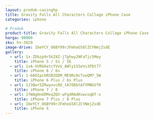```yaml
---
layout: produk-casinghp
title: Gravity Falls All Characters Collage iPhone Case
categories: iphone

# Produk
product-title: Gravity Falls All Characters Collage iPhone Case
harga: 90000
sku: hn-3029
image-drive: 1beYCY_O6BY99rJFmhoG58lZCYNmjZsdE
gallery:
  - url: 1x-ZDbzp9r5kZ4Z-jTghwy2NFaTjc5Mey
    title: iPhone 5 / 5s / SE
  - url: 1xA-XVRG6etcYVvU_AWly1SSeVs3FDt77
    title: iPhone 6 / 6s
  - url: 1-66OIpcbRSBIDDM_ME9Rc0cTooQM7_5W
    title: iPhone 6 Plus / 6s Plus
  - url: 1J3Qwr5ZRwyovc0O_tA7O8btAfYMBGVf0
    title: iPhone 7 / 8
  - url: 1fWAgHnGRMvqZQV-wFgdRAdKvwcoqDf-x
    title: iPhone 7 Plus / 8 Plus
  - url: 1beYCY_O6BY99rJFmhoG58lZCYNmjZsdE
    title: iPhone X
---
```

